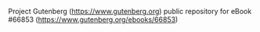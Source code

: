 Project Gutenberg (https://www.gutenberg.org) public repository for
eBook #66853 (https://www.gutenberg.org/ebooks/66853)
